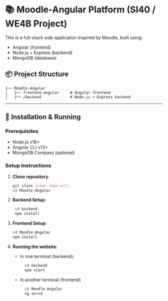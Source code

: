 # 📚 Moodle-Angular Platform (SI40 / WE4B Project)

This is a full-stack web application inspired by Moodle, built using:

- Angular (frontend)
- Node.js + Express (backend)
- MongoDB (database)

## 📦 Project Structure

    ├── Moodle-Angular
    │   ├── frontend-angular     # Angular frontend
    │   ├── /backend             # Node.js + Express backend


---

## 🚀 Installation & Running

### Prerequisites

- Node.js v18+
- Angular CLI v13+
- MongoDB Compass (optional)

### Setup Instructions

1. **Clone repository**:

   ```bash
   git clone [your-repo-url]
   cd Moodle-Angular


   ```

2. **Backend Setup**:

   ```bash
    cd backend
    npm install

   ```

3. **Frontend Setup**:

   ```bash
   cd Moodle-Angular
   npm install

   ```

4. **Running the website**:
   - In one terminal (backend):
     ```bash
       cd backend
       npm start
     ```
   - In another terminal (frontend)
     ```bash
       cd Moodle-Angular
       ng serve
     ```

